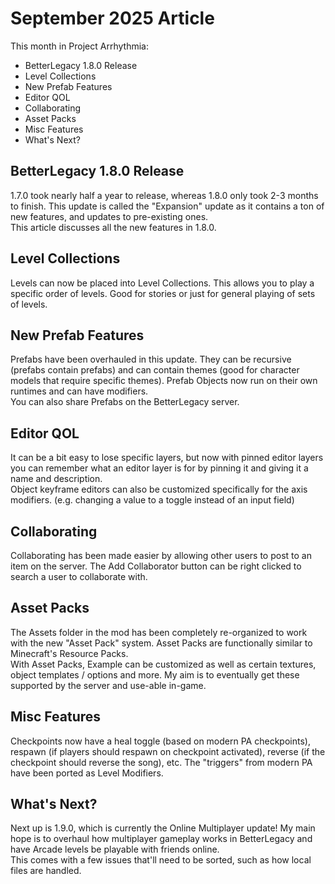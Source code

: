 ﻿# September 2025 Article
This month in Project Arrhythmia:
- BetterLegacy 1.8.0 Release
- Level Collections
- New Prefab Features
- Editor QOL
- Collaborating
- Asset Packs
- Misc Features
- What's Next?

## BetterLegacy 1.8.0 Release
1.7.0 took nearly half a year to release, whereas 1.8.0 only took 2-3 months to finish. This update is called the "Expansion" update as it contains a ton of new features, and updates to pre-existing ones.  
This article discusses all the new features in 1.8.0.  

## Level Collections
Levels can now be placed into Level Collections. This allows you to play a specific order of levels. Good for stories or just for general playing of sets of levels.  

## New Prefab Features
Prefabs have been overhauled in this update. They can be recursive (prefabs contain prefabs) and can contain themes (good for character models that require specific themes). Prefab Objects now run on their own runtimes and can have modifiers.  
You can also share Prefabs on the BetterLegacy server.

## Editor QOL
It can be a bit easy to lose specific layers, but now with pinned editor layers you can remember what an editor layer is for by pinning it and giving it a name and description.  
Object keyframe editors can also be customized specifically for the axis modifiers. (e.g. changing a value to a toggle instead of an input field)

## Collaborating
Collaborating has been made easier by allowing other users to post to an item on the server. The Add Collaborator button can be right clicked to search a user to collaborate with.

## Asset Packs
The Assets folder in the mod has been completely re-organized to work with the new "Asset Pack" system. Asset Packs are functionally similar to Minecraft's Resource Packs.  
With Asset Packs, Example can be customized as well as certain textures, object templates / options and more. My aim is to eventually get these supported by the server and use-able in-game.

## Misc Features
Checkpoints now have a heal toggle (based on modern PA checkpoints), respawn (if players should respawn on checkpoint activated), reverse (if the checkpoint should reverse the song), etc.
The "triggers" from modern PA have been ported as Level Modifiers.

## What's Next?
Next up is 1.9.0, which is currently the Online Multiplayer update! My main hope is to overhaul how multiplayer gameplay works in BetterLegacy and have Arcade levels be playable with friends online.  
This comes with a few issues that'll need to be sorted, such as how local files are handled.